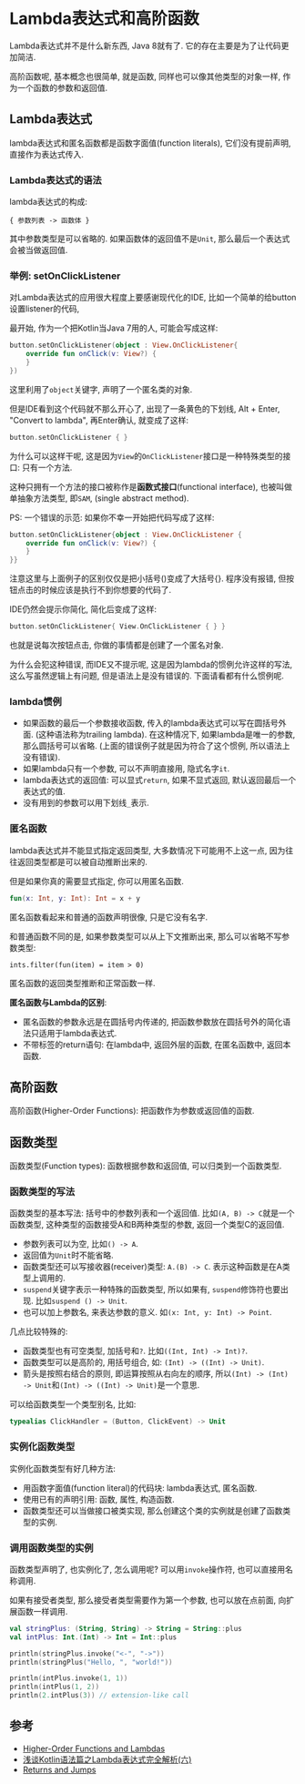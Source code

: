 # Lambda表达式和高阶函数
Lambda表达式并不是什么新东西, Java 8就有了.
它的存在主要是为了让代码更加简洁.

高阶函数呢, 基本概念也很简单, 就是函数, 同样也可以像其他类型的对象一样, 作为一个函数的参数和返回值.

## Lambda表达式
lambda表达式和匿名函数都是函数字面值(function literals), 它们没有提前声明, 直接作为表达式传入.

### Lambda表达式的语法
lambda表达式的构成: 
```
{ 参数列表 -> 函数体 }
```
其中参数类型是可以省略的.
如果函数体的返回值不是`Unit`, 那么最后一个表达式会被当做返回值.

### 举例: setOnClickListener
对Lambda表达式的应用很大程度上要感谢现代化的IDE, 比如一个简单的给button设置listener的代码, 

最开始, 作为一个把Kotlin当Java 7用的人, 可能会写成这样:
```kotlin
button.setOnClickListener(object : View.OnClickListener{
    override fun onClick(v: View?) {
    }
})
```
这里利用了`object`关键字, 声明了一个匿名类的对象.

但是IDE看到这个代码就不那么开心了, 出现了一条黄色的下划线, Alt + Enter, "Convert to lambda", 再Enter确认, 就变成了这样:
```kotlin
button.setOnClickListener { }
```
为什么可以这样干呢, 这是因为`View`的`OnClickListener`接口是一种特殊类型的接口: 只有一个方法.

这种只拥有一个方法的接口被称作是**函数式接口**(functional interface), 也被叫做单抽象方法类型, 即`SAM`, (single abstract method).

PS: 一个错误的示范:
如果你不幸一开始把代码写成了这样:
```kotlin
button.setOnClickListener{object : View.OnClickListener {
    override fun onClick(v: View?) {
    }
}}
```
注意这里与上面例子的区别仅仅是把小括号()变成了大括号{}.
程序没有报错, 但按钮点击的时候应该是执行不到你想要的代码了.

IDE仍然会提示你简化, 简化后变成了这样:
```kotlin
button.setOnClickListener{ View.OnClickListener { } }
```
也就是说每次按钮点击, 你做的事情都是创建了一个匿名对象.

为什么会犯这种错误, 而IDE又不提示呢, 这是因为lambda的惯例允许这样的写法, 这么写虽然逻辑上有问题, 但是语法上是没有错误的. 
下面请看都有什么惯例呢.

### lambda惯例
* 如果函数的最后一个参数接收函数, 传入的lambda表达式可以写在圆括号外面. (这种语法称为trailing lambda).
在这种情况下, 如果lambda是唯一的参数, 那么圆括号可以省略. (上面的错误例子就是因为符合了这个惯例, 所以语法上没有错误).
* 如果lambda只有一个参数, 可以不声明直接用, 隐式名字`it`.
* lambda表达式的返回值: 可以显式`return`, 如果不显式返回, 默认返回最后一个表达式的值.
* 没有用到的参数可以用下划线`_`表示.

### 匿名函数
lambda表达式并不能显式指定返回类型, 大多数情况下可能用不上这一点, 因为往往返回类型都是可以被自动推断出来的.

但是如果你真的需要显式指定, 你可以用匿名函数.
```kotlin
fun(x: Int, y: Int): Int = x + y
```
匿名函数看起来和普通的函数声明很像, 只是它没有名字.

和普通函数不同的是, 如果参数类型可以从上下文推断出来, 那么可以省略不写参数类型:
```
ints.filter(fun(item) = item > 0)
```

匿名函数的返回类型推断和正常函数一样.

**匿名函数与Lambda的区别**:
* 匿名函数的参数永远是在圆括号内传递的, 把函数参数放在圆括号外的简化语法只适用于lambda表达式.
* 不带标签的return语句: 在lambda中, 返回外层的函数, 在匿名函数中, 返回本函数.


## 高阶函数
高阶函数(Higher-Order Functions): 把函数作为参数或返回值的函数.

## 函数类型
函数类型(Function types): 函数根据参数和返回值, 可以归类到一个函数类型. 

### 函数类型的写法
函数类型的基本写法: 括号中的参数列表和一个返回值. 比如`(A, B) -> C`就是一个函数类型, 这种类型的函数接受A和B两种类型的参数, 返回一个类型C的返回值. 
* 参数列表可以为空, 比如`() -> A`. 
* 返回值为`Unit`时不能省略.
* 函数类型还可以写接收器(receiver)类型: `A.(B) -> C`. 表示这种函数是在A类型上调用的.
* `suspend`关键字表示一种特殊的函数类型, 所以如果有, `suspend`修饰符也要出现. 比如`suspend () -> Unit`.
* 也可以加上参数名, 来表达参数的意义. 如`(x: Int, y: Int) -> Point`.

几点比较特殊的:
* 函数类型也有可空类型, 加括号和`?`. 比如`((Int, Int) -> Int)?`.
* 函数类型可以是高阶的, 用括号组合, 如: `(Int) -> ((Int) -> Unit)`.
* 箭头是按照右结合的原则, 即运算按照从右向左的顺序, 所以`(Int) -> (Int) -> Unit`和`(Int) -> ((Int) -> Unit)`是一个意思.

可以给函数类型一个类型别名, 比如:
```kotlin
typealias ClickHandler = (Button, ClickEvent) -> Unit
```
### 实例化函数类型
实例化函数类型有好几种方法:
* 用函数字面值(function literal)的代码块: lambda表达式, 匿名函数.
* 使用已有的声明引用: 函数, 属性, 构造函数.
* 函数类型还可以当做接口被类实现, 那么创建这个类的实例就是创建了函数类型的实例.

### 调用函数类型的实例
函数类型声明了, 也实例化了, 怎么调用呢?
可以用`invoke`操作符, 也可以直接用名称调用.

如果有接受者类型, 那么接受者类型需要作为第一个参数, 也可以放在点前面, 向扩展函数一样调用.

```kotlin
val stringPlus: (String, String) -> String = String::plus
val intPlus: Int.(Int) -> Int = Int::plus

println(stringPlus.invoke("<-", "->"))
println(stringPlus("Hello, ", "world!")) 

println(intPlus.invoke(1, 1))
println(intPlus(1, 2))
println(2.intPlus(3)) // extension-like call
```

## 参考
* [Higher-Order Functions and Lambdas](https://kotlinlang.org/docs/reference/lambdas.html)
* [浅谈Kotlin语法篇之Lambda表达式完全解析(六)](https://zhuanlan.zhihu.com/p/36124955)
* [Returns and Jumps](https://kotlinlang.org/docs/reference/returns.html)